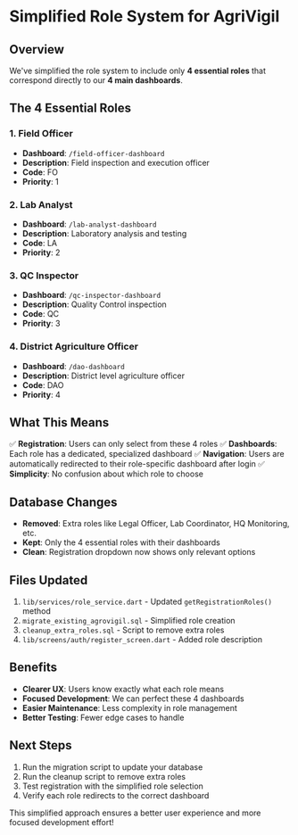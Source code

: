 # Simplified Role System for AgriVigil

## Overview
We've simplified the role system to include only **4 essential roles** that correspond directly to our **4 main dashboards**.

## The 4 Essential Roles

### 1. Field Officer
- **Dashboard**: `/field-officer-dashboard`
- **Description**: Field inspection and execution officer
- **Code**: FO
- **Priority**: 1

### 2. Lab Analyst
- **Dashboard**: `/lab-analyst-dashboard`
- **Description**: Laboratory analysis and testing
- **Code**: LA
- **Priority**: 2

### 3. QC Inspector
- **Dashboard**: `/qc-inspector-dashboard`
- **Description**: Quality Control inspection
- **Code**: QC
- **Priority**: 3

### 4. District Agriculture Officer
- **Dashboard**: `/dao-dashboard`
- **Description**: District level agriculture officer
- **Code**: DAO
- **Priority**: 4

## What This Means

✅ **Registration**: Users can only select from these 4 roles
✅ **Dashboards**: Each role has a dedicated, specialized dashboard
✅ **Navigation**: Users are automatically redirected to their role-specific dashboard after login
✅ **Simplicity**: No confusion about which role to choose

## Database Changes

- **Removed**: Extra roles like Legal Officer, Lab Coordinator, HQ Monitoring, etc.
- **Kept**: Only the 4 essential roles with their dashboards
- **Clean**: Registration dropdown now shows only relevant options

## Files Updated

1. `lib/services/role_service.dart` - Updated `getRegistrationRoles()` method
2. `migrate_existing_agrovigil.sql` - Simplified role creation
3. `cleanup_extra_roles.sql` - Script to remove extra roles
4. `lib/screens/auth/register_screen.dart` - Added role description

## Benefits

- **Clearer UX**: Users know exactly what each role means
- **Focused Development**: We can perfect these 4 dashboards
- **Easier Maintenance**: Less complexity in role management
- **Better Testing**: Fewer edge cases to handle

## Next Steps

1. Run the migration script to update your database
2. Run the cleanup script to remove extra roles
3. Test registration with the simplified role selection
4. Verify each role redirects to the correct dashboard

This simplified approach ensures a better user experience and more focused development effort!
